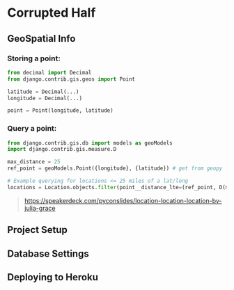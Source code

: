 Corrupted Half
==============

## GeoSpatial Info

### Storing a point:

```python
from decimal import Decimal
from django.contrib.gis.geos import Point

latitude = Decimal(...)
longitude = Decimal(...)

point = Point(longitude, latitude)
```

### Query a point:

```python
from django.contrib.gis.db import models as geoModels
import django.contrib.gis.measure.D

max_distance = 25
ref_point = geoModels.Point({longitude}, {latitude}) # get from geopy

# Example querying for locations <= 25 miles of a lat/long
locations = Location.objects.filter(point__distance_lte=(ref_point, D(mi=max_distance)))
```

> https://speakerdeck.com/pyconslides/location-location-location-by-julia-grace

## Project Setup

## Database Settings

## Deploying to Heroku